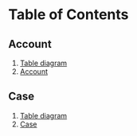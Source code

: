 # Table of Contents
## Account
1. [Table diagram](Account/Mermaid.md)
1. [Account](Account/Forms/Account.md)
## Case
1. [Table diagram](Case/Mermaid.md)
1. [Case](Case/Forms/Case.md)